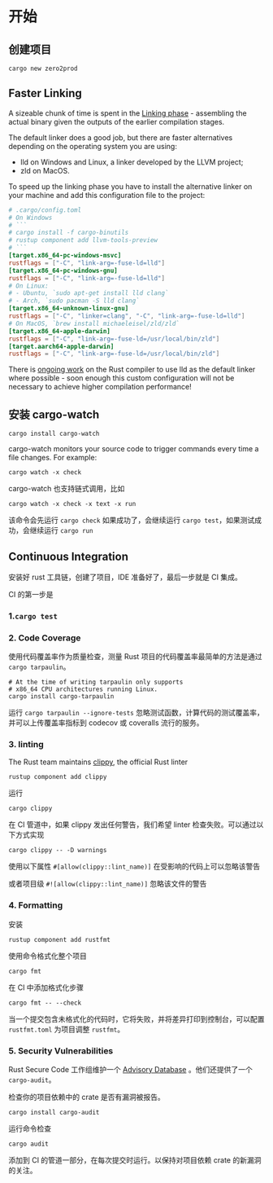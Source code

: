 # 开始

## 创建项目

`cargo new zero2prod`

## Faster Linking

A sizeable chunk of time is spent in the [Linking phase](https://en.wikipedia.org/wiki/Linker_(computing)) - assembling the actual binary given the outputs of the earlier compilation stages.

The default linker does a good job, but there are faster alternatives depending on the operating system you are using: 

- lld on Windows and Linux, a linker developed by the LLVM project; 
- zld on MacOS. 

To speed up the linking phase you have to install the alternative linker on your machine and add this configuration file to the project:

```toml
# .cargo/config.toml
# On Windows
# ```
# cargo install -f cargo-binutils
# rustup component add llvm-tools-preview
# ```
[target.x86_64-pc-windows-msvc]
rustflags = ["-C", "link-arg=-fuse-ld=lld"]
[target.x86_64-pc-windows-gnu]
rustflags = ["-C", "link-arg=-fuse-ld=lld"]
# On Linux:
# - Ubuntu, `sudo apt-get install lld clang`
# - Arch, `sudo pacman -S lld clang`
[target.x86_64-unknown-linux-gnu]
rustflags = ["-C", "linker=clang", "-C", "link-arg=-fuse-ld=lld"]
# On MacOS, `brew install michaeleisel/zld/zld`
[target.x86_64-apple-darwin]
rustflags = ["-C", "link-arg=-fuse-ld=/usr/local/bin/zld"]
[target.aarch64-apple-darwin]
rustflags = ["-C", "link-arg=-fuse-ld=/usr/local/bin/zld"]
```

There is [ongoing work](https://github.com/rust-lang/rust/issues/39915#issuecomment-618726211) on the Rust compiler to use lld as the default linker where possible - soon enough this custom configuration will not be necessary to achieve higher compilation performance!

## 安装 cargo-watch

```shell
cargo install cargo-watch
```

cargo-watch monitors your source code to trigger commands every time a file changes. For example: 

```shell
cargo watch -x check
```

cargo-watch 也支持链式调用，比如

```shell
cargo watch -x check -x text -x run
```

该命令会先运行 `cargo check` 如果成功了，会继续运行 `cargo test`，如果测试成功，会继续运行 `cargo run`

## Continuous Integration

安装好 rust 工具链，创建了项目，IDE 准备好了，最后一步就是 CI 集成。

CI 的第一步是 

### 1.`cargo test`

### 2. Code Coverage 

使用代码覆盖率作为质量检查，测量 Rust 项目的代码覆盖率最简单的方法是通过 `cargo tarpaulin`。

```shell
# At the time of writing tarpaulin only supports
# x86_64 CPU architectures running Linux.
cargo install cargo-tarpaulin
```

运行 `cargo tarpaulin --ignore-tests` 忽略测试函数，计算代码的测试覆盖率，并可以上传覆盖率指标到 codecov 或 coveralls 流行的服务。

### 3. linting

The Rust team maintains [clippy](https://github.com/rust-lang/rust-clippy), the official Rust linter

```shell
rustup component add clippy
```

运行

```shell
cargo clippy
```

在 CI 管道中，如果 clippy 发出任何警告，我们希望 linter 检查失败。可以通过以下方式实现

```shell
cargo clippy -- -D warnings
```

使用以下属性 `#[allow(clippy::lint_name)]` 在受影响的代码上可以忽略该警告

或者项目级 `#![allow(clippy::lint_name)]` 忽略该文件的警告

### 4. Formatting

安装 

```shell
rustup component add rustfmt
```

使用命令格式化整个项目

```shell
cargo fmt
```

在 CI 中添加格式化步骤

```shell
cargo fmt -- --check
```

当一个提交包含未格式化的代码时，它将失败，并将差异打印到控制台，可以配置 `rustfmt.toml` 为项目调整 `rustfmt`。

### 5. Security Vulnerabilities

Rust Secure Code 工作组维护一个 [Advisory Database](https://github.com/RustSec/advisory-db) 。他们还提供了一个 `cargo-audit`。

检查你的项目依赖中的 crate 是否有漏洞被报告。

```shell
cargo install cargo-audit
```

运行命令检查

```shell
cargo audit
```

添加到 CI 的管道一部分，在每次提交时运行。以保持对项目依赖 crate 的新漏洞的关注。

